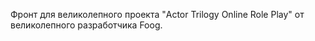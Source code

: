Фронт для великолепного проекта "Actor Trilogy Online Role Play" от великолепного разработчика Foog.